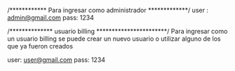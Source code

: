 
/************ Para ingresar como administrador *************/
user : admin@gmail.com
pass: 1234


/************** usuario billing ***********************/
Para ingresar como un usuario billing se puede crear un nuevo usuario o utilizar alguno de los que ya fueron creados

user: user@gmail.com
pass: 1234

